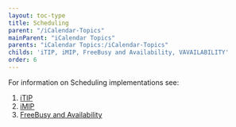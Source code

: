 ```yaml
---
layout: toc-type
title: Scheduling
parent: "/iCalendar-Topics"
mainParent: "iCalendar Topics"
parents: "iCalendar Topics:/iCalendar-Topics"
childs: 'iTIP, iMIP, FreeBusy and Availability, VAVAILABILITY'
order: 6
---
```

For information on Scheduling implementations see:

1. [iTIP](/Scheduling/iTIP/)
1. [iMIP](/Scheduling/iMIP/)
1. [FreeBusy and Availability](/Scheduling/FreeBusyAvailability/)

